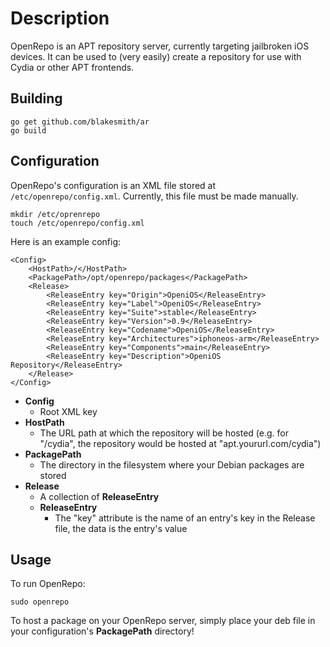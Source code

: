 # Description
OpenRepo is an APT repository server, currently targeting jailbroken iOS devices. It can be used to (very easily) create a repository for use with Cydia or other APT frontends.

## Building
    go get github.com/blakesmith/ar
    go build
    
## Configuration
OpenRepo's configuration is an XML file stored at `/etc/openrepo/config.xml`. Currently, this file must be made manually.

    mkdir /etc/oprenrepo
    touch /etc/openrepo/config.xml

Here is an example config:

    <Config>
	    <HostPath>/</HostPath>
	    <PackagePath>/opt/openrepo/packages</PackagePath>
    	<Release>
		    <ReleaseEntry key="Origin">OpeniOS</ReleaseEntry>
	    	<ReleaseEntry key="Label">OpeniOS</ReleaseEntry>
    		<ReleaseEntry key="Suite">stable</ReleaseEntry>
    		<ReleaseEntry key="Version">0.9</ReleaseEntry>
    		<ReleaseEntry key="Codename">OpeniOS</ReleaseEntry>
    		<ReleaseEntry key="Architectures">iphoneos-arm</ReleaseEntry>
    		<ReleaseEntry key="Components">main</ReleaseEntry>
    		<ReleaseEntry key="Description">OpeniOS Repository</ReleaseEntry>
    	</Release>
    </Config>
    

* **Config**
  * Root XML key
* **HostPath**
  * The URL path at which the repository will be hosted (e.g. for "/cydia", the repository would be hosted at "apt.yoururl.com/cydia")
* **PackagePath**
  * The directory in the filesystem where your Debian packages are stored
* **Release**
  * A collection of **ReleaseEntry**
  * **ReleaseEntry**
    * The "key" attribute is the name of an entry's key in the Release file, the data is the entry's value

## Usage

To run OpenRepo:

    sudo openrepo

To host a package on your OpenRepo server, simply place your deb file in your configuration's **PackagePath** directory!
